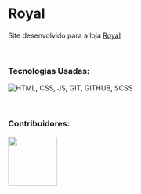 # Royal

<p> Site desenvolvido para a loja <a href='https://royalconstru.com.br'>Royal</a></em></strong></p>
<br>

### Tecnologias Usadas:
![HTML, CSS, JS, GIT, GITHUB, SCSS](https://skillicons.dev/icons?i=html,css,js,git,github,scss)

<br>

### Contribuidores:
<a href='https://github.com/RhoanBarioni' target='_blank' title='Rhoan'><img src="https://github.com/user-attachments/assets/aacf5479-484d-41c8-98ae-ba58db475cda" width="100"/></a>

<br>